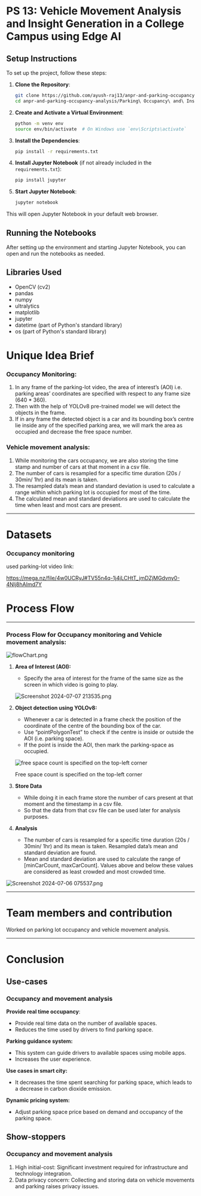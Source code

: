 # PS 13: Vehicle Movement Analysis and Insight Generation in a College Campus using Edge AI

## Setup Instructions

To set up the project, follow these steps:

1. **Clone the Repository**:

   ```bash
   git clone https://github.com/ayush-raj13/anpr-and-parking-occupancy-analysis.git
   cd anpr-and-parking-occupancy-analysis/Parking\ Occupancy\ and\ Insight\ Generation/
   ```

2. **Create and Activate a Virtual Environment**:

   ```bash
   python -m venv env
   source env/bin/activate  # On Windows use `env\Scripts\activate`
   ```

3. **Install the Dependencies**:

   ```bash
   pip install -r requirements.txt
   ```

4. **Install Jupyter Notebook** (if not already included in the `requirements.txt`):

   ```bash
   pip install jupyter
   ```

5. **Start Jupyter Notebook**:
   ```bash
   jupyter notebook
   ```

This will open Jupyter Notebook in your default web browser.

## Running the Notebooks

After setting up the environment and starting Jupyter Notebook, you can open and run the notebooks as needed.

## Libraries Used

- OpenCV (cv2)
- pandas
- numpy
- ultralytics
- matplotlib
- jupyter
- datetime (part of Python's standard library)
- os (part of Python's standard library)

# Unique Idea Brief

### Occupancy Monitoring:

1. In any frame of the parking-lot video, the area of interest’s (AOI) i.e. parking areas’ coordinates are specified with respect to any frame size (640 \* 360).
2. Then with the help of YOLOv8 pre-trained model we will detect the objects in the frame.
3. If in any frame the detected object is a car and its bounding box’s centre lie inside any of the specified parking area, we will mark the area as occupied and decrease the free space number.

### Vehicle movement analysis:

1. While monitoring the cars occupancy, we are also storing the time stamp and number of cars at that moment in a csv file.
2. The number of cars is resampled for a specific time duration (20s / 30min/ 1hr) and its mean is taken.
3. The resampled data’s mean and standard deviation is used to calculate a range within which parking lot is occupied for most of the time.
4. The calculated mean and standard deviations are used to calculate the time when least and most cars are present.

---

# Datasets

### Occupancy monitoring

used parking-lot video link:

https://mega.nz/file/4w0UCRyJ#TV55n4q-1j4jLCHtT_jmDZjMGdvny0-4Nlj8hAImd7Y

# Process Flow

---

### Process Flow for Occupancy monitoring and Vehicle movement analysis:

![flowChart.png](flowChart.png)

1. **Area of Interest (AOI):**

   - Specify the area of interest for the frame of the same size as the screen in which video is going to play.

   ![Screenshot 2024-07-07 213535.png](Screenshot%202024-07-07%20213535.png)

2. **Object detection using YOLOv8:**

   - Whenever a car is detected in a frame check the position of the coordinate of the centre of the bounding box of the car.
   - Use “pointPolygonTest” to check if the centre is inside or outside the AOI (i.e. parking space).
   - If the point is inside the AOI, then mark the parking-space as occupied.

   ![free space count is specified on the top-left corner](Screenshot%202024-07-07%20213743.png)

   Free space count is specified on the top-left corner

3. **Store Data**
   - While doing it in each frame store the number of cars present at that moment and the timestamp in a csv file.
   - So that the data from that csv file can be used later for analysis purposes.
4. **Analysis**
   - The number of cars is resampled for a specific time duration (20s / 30min/ 1hr) and its mean is taken. Resampled data’s mean and standard deviation are found.
   - Mean and standard deviation are used to calculate the range of [minCarCount, maxCarCount]. Values above and below these values are considered as least crowded and most crowded time.

![Screenshot 2024-07-06 075537.png](Screenshot%202024-07-06%20075537.png)

---

# Team members and contribution

Worked on parking lot occupancy and vehicle movement analysis.

---

# Conclusion

## Use-cases

### Occupancy and movement analysis

**Provide real time occupancy**:

- Provide real time data on the number of available spaces.
- Reduces the time used by drivers to find parking space.

**Parking guidance system:**

- This system can guide drivers to available spaces using mobile apps.
- Increases the user experience.

**Use cases in smart city:**

- It decreases the time spent searching for parking space, which leads to a decrease in carbon dioxide emission.

**Dynamic pricing system:**

- Adjust parking space price based on demand and occupancy of the parking space.

## Show-stoppers

### Occupancy and movement analysis

1. High initial-cost: Significant investment required for infrastructure and technology integration.
2. Data privacy concern: Collecting and storing data on vehicle movements and parking raises privacy issues.

